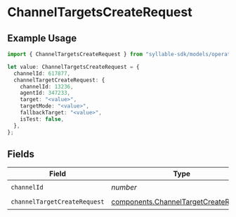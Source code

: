 # ChannelTargetsCreateRequest

## Example Usage

```typescript
import { ChannelTargetsCreateRequest } from "syllable-sdk/models/operations";

let value: ChannelTargetsCreateRequest = {
  channelId: 617877,
  channelTargetCreateRequest: {
    channelId: 13236,
    agentId: 347233,
    target: "<value>",
    targetMode: "<value>",
    fallbackTarget: "<value>",
    isTest: false,
  },
};
```

## Fields

| Field                                                                                          | Type                                                                                           | Required                                                                                       | Description                                                                                    |
| ---------------------------------------------------------------------------------------------- | ---------------------------------------------------------------------------------------------- | ---------------------------------------------------------------------------------------------- | ---------------------------------------------------------------------------------------------- |
| `channelId`                                                                                    | *number*                                                                                       | :heavy_check_mark:                                                                             | N/A                                                                                            |
| `channelTargetCreateRequest`                                                                   | [components.ChannelTargetCreateRequest](../../models/components/channeltargetcreaterequest.md) | :heavy_check_mark:                                                                             | N/A                                                                                            |